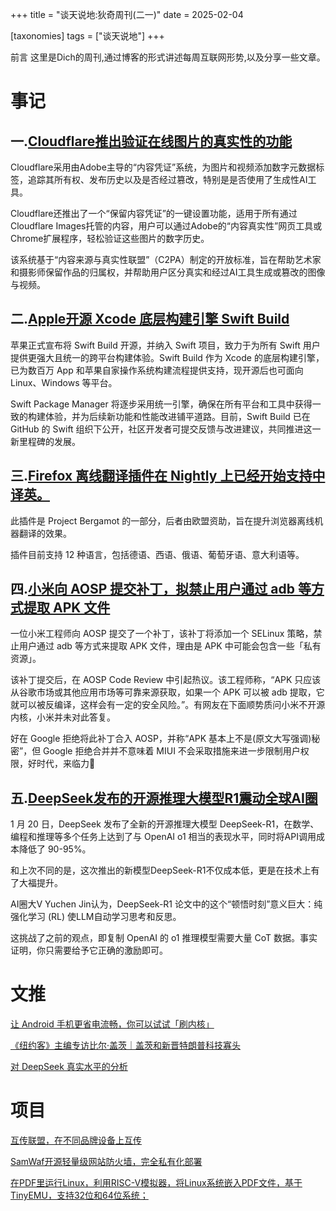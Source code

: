 +++
title = "谈天说地:狄奇周刊(二一)"
date = 2025-02-04

[taxonomies]
tags = ["谈天说地"]
+++

前言 这里是Dich的周刊,通过博客的形式讲述每周互联网形势,以及分享一些文章。

<!-- more -->
# **事记**

## **一.[Cloudflare推出验证在线图片的真实性的功能](https://blog.cloudflare.com/preserve-content-credentials-with-cloudflare-images/)**

Cloudflare采用由Adobe主导的“内容凭证”系统，为图片和视频添加数字元数据标签，追踪其所有权、发布历史以及是否经过篡改，特别是是否使用了生成性AI工具。

Cloudflare还推出了一个“保留内容凭证”的一键设置功能，适用于所有通过Cloudflare Images托管的内容，用户可以通过Adobe的“内容真实性”网页工具或Chrome扩展程序，轻松验证这些图片的数字历史。

该系统基于“内容来源与真实性联盟”（C2PA）制定的开放标准，旨在帮助艺术家和摄影师保留作品的归属权，并帮助用户区分真实和经过AI工具生成或篡改的图像与视频。


## **二.[Apple开源 Xcode 底层构建引擎 Swift Build](https://www.swift.org/blog/the-next-chapter-in-swift-build-technologies/)**


苹果正式宣布将 Swift Build 开源，并纳入 Swift 项目，致力于为所有 Swift 用户提供更强大且统一的跨平台构建体验。Swift Build 作为 Xcode 的底层构建引擎，已为数百万 App 和苹果自家操作系统构建流程提供支持，现开源后也可面向 Linux、Windows 等平台。

Swift Package Manager 将逐步采用统一引擎，确保在所有平台和工具中获得一致的构建体验，并为后续新功能和性能改进铺平道路。目前，Swift Build 已在 GitHub 的 Swift 组织下公开，社区开发者可提交反馈与改进建议，共同推进这一新里程碑的发展。


## **三.[Firefox 离线翻译插件在 Nightly 上已经开始支持中译英。](https://connect.mozilla.org/t5/ideas/support-chinese-translations/idc-p/81626/highlight/true#M43969)**

此插件是 Project Bergamot 的一部分，后者由欧盟资助，旨在提升浏览器离线机器翻译的效果。

插件目前支持 12 种语言，包括德语、西语、俄语、葡萄牙语、意大利语等。


## **四.[小米向 AOSP 提交补丁，拟禁止用户通过 adb 等方式提取 APK 文件](https://android-review.googlesource.com/c/platform/system/sepolicy/+/2101015)**

一位小米工程师向 AOSP 提交了一个补丁，该补丁将添加一个 SELinux 策略，禁止用户通过 adb 等方式来提取 APK 文件，理由是 APK 中可能会包含一些「私有资源」。

该补丁提交后，在 AOSP Code Review 中引起热议。该工程师称，“APK 只应该从谷歌市场或其他应用市场等可靠来源获取，如果一个 APK 可以被 adb 提取，它就可以被反编译，这样会有一定的安全风险。”。有网友在下面顺势质问小米不开源内核，小米并未对此答复。

好在 Google 拒绝将此补丁合入 AOSP，并称“APK 基本上不是(原文大写强调)秘密”，但 Google 拒绝合并并不意味着 MIUI 不会采取措施来进一步限制用户权限，好时代，来临力🤮

## **五.[DeepSeek发布的开源推理大模型R1震动全球AI圈](https://telegra.ph/%E4%B8%80%E6%96%87%E8%AF%BB%E6%87%82DeepSeek%E6%96%B0%E6%A8%A1%E5%9E%8B%E5%A4%A7%E6%8F%AD%E7%A7%98%E4%B8%BA%E4%BD%95%E5%AE%83%E8%83%BD%E9%9C%87%E5%8A%A8%E5%85%A8%E7%90%83AI%E5%9C%88-01-26)**

1 月 20 日，DeepSeek 发布了全新的开源推理大模型 DeepSeek-R1，在数学、编程和推理等多个任务上达到了与 OpenAI o1 相当的表现水平，同时将API调用成本降低了 90-95%。

和上次不同的是，这次推出的新模型DeepSeek-R1不仅成本低，更是在技术上有了大福提升。

AI圈大V Yuchen Jin认为，DeepSeek-R1 论文中的这个“顿悟时刻”意义巨大：纯强化学习 (RL) 使LLM自动学习思考和反思。

这挑战了之前的观点，即复制 OpenAI 的 o1 推理模型需要大量 CoT 数据。事实证明，你只需要给予它正确的激励即可。

# **文推**

[让 Android 手机更省电流畅，你可以试试「刷内核」](https://sspai.com/post/56296)


[《纽约客》主编专访比尔·盖茨｜盖茨和新晋特朗普科技寡头](https://telegra.ph/%E7%BA%BD%E7%BA%A6%E5%AE%A2%E4%B8%BB%E7%BC%96%E4%B8%93%E8%AE%BF%E6%AF%94%E5%B0%94%E7%9B%96%E8%8C%A8%E7%9B%96%E8%8C%A8%E5%92%8C%E6%96%B0%E6%99%8B%E7%89%B9%E6%9C%97%E6%99%AE%E7%A7%91%E6%8A%80%E5%AF%A1%E5%A4%B4-02-04)

[对 DeepSeek 真实水平的分析](https://mp.weixin.qq.com/s/66d0tcyDdAq9cUPVZH4VRA)

# **项目**


[互传联盟，在不同品牌设备上互传](https://github.com/kmod-midori/CatShare)


[SamWaf开源轻量级网站防火墙，完全私有化部署](https://github.com/samwafgo/SamWaf)


[在PDF里运行Linux，利用RISC-V模拟器，将Linux系统嵌入PDF文件，基于TinyEMU，支持32位和64位系统；](https://github.com/ading2210/linuxpdf)